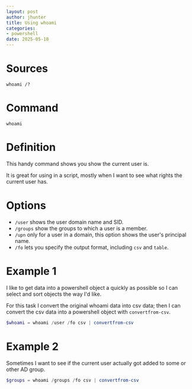 ```yaml
---
layout: post
author: jhunter
title: Using whoami
categories:
- powershell
date: 2025-05-18
---
```


# Sources
`whoami /?`

# Command
`whoami`

# Definition
This handy command shows you show the current user is.

It is great for using in a script, mostly when I want to see what rights the current user has.

# Options
* `/user` shows the user domain name and SID.
* `/groups` show the groups to which a user is a member.
* `/upn` only for a user in a domain, this option shows the user's principal name.
* `/fo` lets you specify the output format, including `csv` and `table`. 

# Example 1
I like to get data into a powershell object a quickly as possible so I can select and sort objects the way I'd like.

For this task I convert the original whoami data into csv data; then I can convert the csv data into a powershell object with `convertfrom-csv`.

```powershell
$whoami = whoami /user /fo csv | convertfrom-csv
```

# Example 2
Sometimes I want to see if the current user actually got added to some or other AD group.

```powershell
$groups = whoami /groups /fo csv | convertfrom-csv
```
